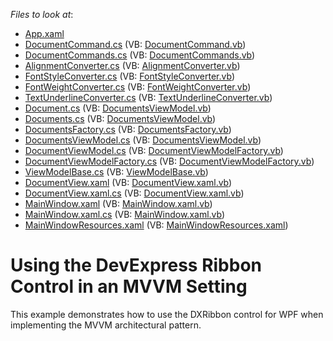 <!-- default file list -->
*Files to look at*:

* [App.xaml](./CS/App.xaml)
* [DocumentCommand.cs](./CS/Commands/DocumentCommand.cs) (VB: [DocumentCommand.vb](./VB/Commands/DocumentCommand.vb))
* [DocumentCommands.cs](./CS/Commands/DocumentCommands.cs) (VB: [DocumentCommands.vb](./VB/Commands/DocumentCommands.vb))
* [AlignmentConverter.cs](./CS/Converters/AlignmentConverter.cs) (VB: [AlignmentConverter.vb](./VB/Converters/AlignmentConverter.vb))
* [FontStyleConverter.cs](./CS/Converters/FontStyleConverter.cs) (VB: [FontStyleConverter.vb](./VB/Converters/FontStyleConverter.vb))
* [FontWeightConverter.cs](./CS/Converters/FontWeightConverter.cs) (VB: [FontWeightConverter.vb](./VB/Converters/FontWeightConverter.vb))
* [TextUnderlineConverter.cs](./CS/Converters/TextUnderlineConverter.cs) (VB: [TextUnderlineConverter.vb](./VB/Converters/TextUnderlineConverter.vb))
* [Document.cs](./CS/Models/Document.cs) (VB: [DocumentsViewModel.vb](./VB/ViewModels/DocumentsViewModel.vb))
* [Documents.cs](./CS/Models/Documents.cs) (VB: [DocumentsViewModel.vb](./VB/ViewModels/DocumentsViewModel.vb))
* [DocumentsFactory.cs](./CS/Models/DocumentsFactory.cs) (VB: [DocumentsFactory.vb](./VB/Models/DocumentsFactory.vb))
* [DocumentsViewModel.cs](./CS/ViewModels/DocumentsViewModel.cs) (VB: [DocumentsViewModel.vb](./VB/ViewModels/DocumentsViewModel.vb))
* [DocumentViewModel.cs](./CS/ViewModels/DocumentViewModel.cs) (VB: [DocumentViewModelFactory.vb](./VB/ViewModels/DocumentViewModelFactory.vb))
* [DocumentViewModelFactory.cs](./CS/ViewModels/DocumentViewModelFactory.cs) (VB: [DocumentViewModelFactory.vb](./VB/ViewModels/DocumentViewModelFactory.vb))
* [ViewModelBase.cs](./CS/ViewModels/ViewModelBase.cs) (VB: [ViewModelBase.vb](./VB/ViewModels/ViewModelBase.vb))
* [DocumentView.xaml](./CS/Views/DocumentView.xaml) (VB: [DocumentView.xaml.vb](./VB/Views/DocumentView.xaml.vb))
* [DocumentView.xaml.cs](./CS/Views/DocumentView.xaml.cs) (VB: [DocumentView.xaml.vb](./VB/Views/DocumentView.xaml.vb))
* [MainWindow.xaml](./CS/Views/MainWindow.xaml) (VB: [MainWindow.xaml.vb](./VB/Views/MainWindow.xaml.vb))
* [MainWindow.xaml.cs](./CS/Views/MainWindow.xaml.cs) (VB: [MainWindow.xaml.vb](./VB/Views/MainWindow.xaml.vb))
* [MainWindowResources.xaml](./CS/Views/MainWindowResources.xaml) (VB: [MainWindowResources.xaml](./VB/Views/MainWindowResources.xaml))
<!-- default file list end -->
# Using the DevExpress Ribbon Control in an MVVM Setting


<p>This example demonstrates how to use the DXRibbon control for WPF when implementing the MVVM architectural pattern.</p>

<br/>


